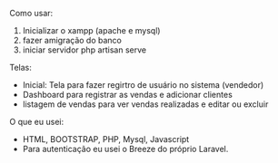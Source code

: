 Como usar: 
1. Inicializar o xampp (apache e mysql)
2. fazer amigração do banco
3. iniciar servidor php artisan serve

Telas: 
- Inicial: Tela para fazer regirtro de usuário no sistema (vendedor)
- Dashboard para registrar as vendas e adicionar clientes
- listagem de vendas para ver vendas realizadas e editar ou excluir

O que eu usei: 
- HTML, BOOTSTRAP, PHP, Mysql, Javascript
- Para autenticação eu usei o Breeze do próprio Laravel. 

